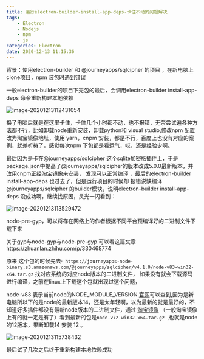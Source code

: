 ```yaml
---
title: 运行electron-builder-install-app-deps-卡住不动的问题解决
tags: 
	- Electron
	- Nodejs
	- npm 
	- js
categories: Electron
date: 2020-12-13 11:15:36
---
```


 背景：使用electron-builder 和 @journeyapps/sqlcipher 的项目 ，在新电脑上clone项目，npm 装包时遇到错误

一般electron-builder的项目下完包的最后，会调用electron-builder install-app-deps 命令重新构建本地依赖

![image-20201213112431054](https://raw.githubusercontent.com/zhangbowen-github/my-gallery/main/img/image-20201213113529472-1607837076092-1607839721753.png)

换了电脑后就是在这里卡住，卡住几个小时都不动，也不报错，无奈尝试遍各种方法都不行，比如卸载node重新安装，卸载python和 visual studio,修改npm 配置改为淘宝镜像地址，使用 yarn，cnpm 安装，都是不行，百度上也没有对应的案例，就差祈祷了，感觉每次npm 下包都是看运气，哎，还是经验少啊。

最后因为是卡在@journeyapps/sqlcipher 这个sqlite加密版插件上，于是package.json中提高了@journeyapps/sqlcipher的版本改成5.0.0最新版本，并改用cnpm正经淘宝镜像来安装， 发现可以正常编译 ，最后的electron-builder install-app-deps 也过去了，但是运行项目的时候却 报错说缺编译@journeyapps/sqlcipher 的builder模块，说明electron-builder install-app-deps 没成功啊，继续找原因，灵光一闪看到：

![image-20201213113529472](https://raw.githubusercontent.com/zhangbowen-github/my-gallery/main/img/image-20201213112431054-1607837073833-1607839720074.png)

node-pre-gyp，可以将存在网络上的作者根据不同平台预编译好的二进制文件下载下来

关于gyp与node-gyp与node-pre-gyp 可以看这篇文章https://zhuanlan.zhihu.com/p/330468774

原来 这个包的时候先去·` https://journeyapps-node-binary.s3.amazonaws.com/@journeyapps/sqlcipher/v4.1.0/node-v83-win32-x64.tar.gz`  找对应系统的对应node版本的二进制文件， 如果没有就会下载源码进行编译，之前在linux上下载这个包就出现过这个问题，

node-v83 表示当前node的NODE_MODULE_VERSION [官网](https://nodejs.org/zh-cn/download/releases/)可以查到,因为是新电脑所以下的是node的最新版本14，还是太年轻啊，以为最新的就是最好的，不知道好多插件都没有最新node版本的二进制文件，通过 [淘宝镜像](https://npm.taobao.org/mirrors?spm=a2c6h.14029880.0.0.735975d7WMqyIm ) （一般淘宝镜像上有的就一定是有了）看到最新的包是`node-v72-win32-x64.tar.gz `,也就是node的12版本，果断卸载14 安装 12 。

![image-20201213115738432](https://raw.githubusercontent.com/zhangbowen-github/my-gallery/main/img/image-20201213115738432-1607837078098-1607839723068.png)

最后试了几次之后终于重新构建本地依赖成功




